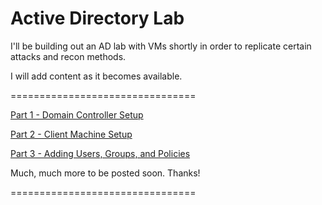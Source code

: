 # Active Directory Lab

I'll be building out an AD lab with VMs shortly in order to replicate certain attacks and recon methods.

I will add content as it becomes available.


================================



[Part 1 - Domain Controller Setup](https://github.com/robertsledge/ActiveDirectoryLab/blob/main/DomainControlllerSetup/README.md)

[Part 2 - Client Machine Setup](https://github.com/robertsledge/ActiveDirectoryLab/blob/main/ClientMachineSetup/README.md)

[Part 3 - Adding Users, Groups, and Policies](https://github.com/robertsledge/ActiveDirectoryLab/blob/main/UGP/README.md)


Much, much more to be posted soon. Thanks!







================================
